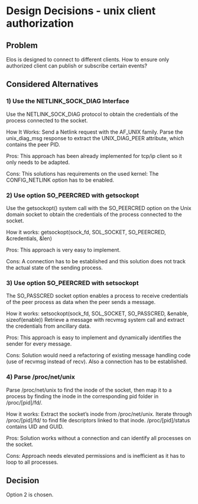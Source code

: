 # Design Decisions - unix client authorization

## Problem

Elos is designed to connect to different clients. How to ensure only authorized client can publish or subscribe
certain events?

## Considered Alternatives

### 1) Use the NETLINK_SOCK_DIAG Interface

Use the NETLINK_SOCK_DIAG protocol to obtain the credentials of the process connected to the socket.

How It Works:
Send a Netlink request with the AF_UNIX family.
Parse the unix_diag_msg response to extract the UNIX_DIAG_PEER attribute, which contains the peer PID.

Pros: This approach has been already implemented for tcp/ip client so it only needs to be adapted.

Cons: This solutions has requirements on the used kernel: The CONFIG_NETLINK option has to be enabled.


### 2) Use option SO_PEERCRED with getsockopt

Use the getsockopt() system call with the SO_PEERCRED option on the Unix domain socket to obtain the credentials of the process connected to the socket.

How it works:
getsockopt(sock_fd, SOL_SOCKET, SO_PEERCRED, &credentials, &len)

Pros: This approach is very easy to implement.

Cons: A connection has to be established and this solution does not track the actual state of the sending process.

### 3) Use option SO_PEERCRED with setsockopt

The SO_PASSCRED socket option enables a process to receive credentials of the peer process as data when the peer sends a message.

How it works:
setsockopt(sock_fd, SOL_SOCKET, SO_PASSCRED, &enable, sizeof(enable))
Retrieve a message with recvmsg system call and extract the credentials from ancillary data.

Pros: This approach is easy to implement and dynamically identifies the sender for every message.

Cons: Solution would need a refactoring of existing message handling code (use of recvmsg instead of recv). Also a connection has to be established.

### 4) Parse /proc/net/unix

Parse /proc/net/unix to find the inode of the socket, then map it to a process by finding the inode in the corresponding pid folder in /proc/[pid]/fd/.

How it works:
Extract the socket’s inode from /proc/net/unix.
Iterate through /proc/[pid]/fd/ to find file descriptors linked to that inode. /proc/[pid]/status contains UID and GUID.

Pros: Solution works without a connection and can identify all processes on the socket.

Cons: Approach needs elevated permissions and is inefficient
as it has to loop to all processes.

## Decision

Option 2 is chosen.
